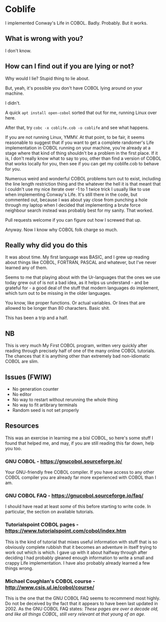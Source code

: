 # Coblife

I implemented Conway's Life in COBOL. Badly. Probably. But it works.

## What is wrong with you?

I don't know.

## How can I find out if you are lying or not?

Why would I lie? Stupid thing to lie about.

But, yeah, it's possible you don't have COBOL lying around on your machine.

I didn't.

A quick `apt install open-cobol` sorted that out for me, running Linux over here.

After that, try `cobc -x coblife.cob -o coblife` and see what happens.

If you are not running Linux, YMMV. At that point, to be fair, it seems reasonable
to suggest that if you want to get a complete randomer's Life implementation in
COBOL running on your machine, you're already at a stage where that kind of thing
shouldn't be a problem in the first place. If it is, I don't really know what to
say to you, other than find a version of COBOL that works locally for you, then
see if you can get my coblife.cob to behave for you.

Numerous weird and wonderful COBOL problems turn out to exist, including the line
length restriction thing and the whatever the hell it is that meant that I couldn't
use my nice iterate over -1 to 1 twice trick I usually like to use when implementing
Conway's Life. It's still there in the code, but commented out, because I was about
yay close from punching a hole through my laptop when I decided that implementing
a brute force neighbour search instead was probably best for my sanity. That worked.

Pull requests welcome if you can figure out how I screwed that up.

Anyway. Now I know why COBOL folk charge so much.

## Really why did you do this

It was about time. My first language was BASIC, and I grew up reading about things
like COBOL, FORTRAN, PASCAL and whatever, but I've never learned any of them.

Seems to me that playing about with the Ur-languages that the ones we use today
grew out of is not a bad idea, as it helps us understand - and be grateful for - a
good deal of the stuff that modern languages do implement, which turn out to be
missing in the older languages.

You know, like proper functions. Or actual variables. Or lines that are allowed
to be longer than 80 characters. Basic shit.

This has been a trip and a half.

## NB

This is very much My First COBOL program, written very quickly after reading
through precisely half of one of the many online COBOL tutorials. The chances
that it is anything other than extremely bad non-idiomatic COBOL are slim.

## Issues (FWIW)

* No generation counter
* No editor
* No way to restart without rerunning the whole thing
* No way to fit artibrary terminals
* Random seed is not set properly

## Resources

This was an exercise in learning me a bisl COBOL, so here's some stuff I found
that helped me, and may, if you are still reading this far down, help you too.

### GNU COBOL - https://gnucobol.sourceforge.io/

Your GNU-friendly free COBOL compiler. If you have access to any other COBOL
compiler you are already far more experienced with COBOL than I am.

### GNU COBOL FAQ - https://gnucobol.sourceforge.io/faq/

I should have read at least _some_ of this before starting to write code. In
particular, the section on available tutorials.

### Tutorialspoint COBOL pages - https://www.tutorialspoint.com/cobol/index.htm

This is the kind of tutorial that mixes useful information with stuff that is
so obviously complete rubbish that it becomes an adventure in itself trying to
work out which is which. I gave up with it about halfway through after deciding
I had probably gleaned enough information to write a small and crappy Life
implementation. I have also probably already learned a few things wrong.

### Michael Coughlan's COBOL course - http://www.csis.ul.ie/cobol/course/

This is the one that the GNU COBOL FAQ seems to recommend most highly. Do not be
deceived by the fact that it appears to have been last updated in 2002. As the
GNU COBOL FAQ states: _These pages are over a decade old, and like all things
COBOL, still very relevant at that young of an age._
